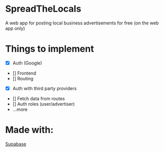 # SpreadTheLocals
A web app for posting local business advertisements for free (on the web app only)

# Things to implement
* [x] Auth (Google)
* [] Frontend
* [] Routing
* [x] Auth with third party providers
* [] Fetch data from routes
* [] Auth roles (user/advertiser)
* ...more

# Made with:

[Supabase](supabase.com)